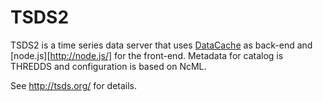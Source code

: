 # TSDS2

TSDS2 is a time series data server that uses [DataCache](http://datacache.org/) as back-end and [node.js][http://node.js/] for the front-end.  Metadata for catalog is THREDDS and configuration is based on NcML.

See http://tsds.org/ for details.